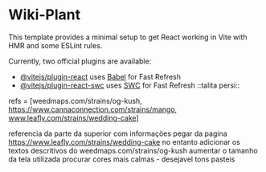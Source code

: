 # Wiki-Plant

This template provides a minimal setup to get React working in Vite with HMR and some ESLint rules.

Currently, two official plugins are available:

- [@vitejs/plugin-react](https://github.com/vitejs/vite-plugin-react/blob/main/packages/plugin-react/README.md) uses [Babel](https://babeljs.io/) for Fast Refresh
- [@vitejs/plugin-react-swc](https://github.com/vitejs/vite-plugin-react-swc) uses [SWC](https://swc.rs/) for Fast Refresh ::talita persi:: 

refs = [weedmaps.com/strains/og-kush, https://www.cannaconnection.com/strains/mango, www.leafly.com/strains/wedding-cake]

referencia da parte da superior com informações pegar da pagina https://www.leafly.com/strains/wedding-cake no entanto adicionar os textos descritivos do weedmaps.com/strains/og-kush
aumentar o tamanho da tela utilizada
procurar cores mais calmas - desejavel tons pasteis